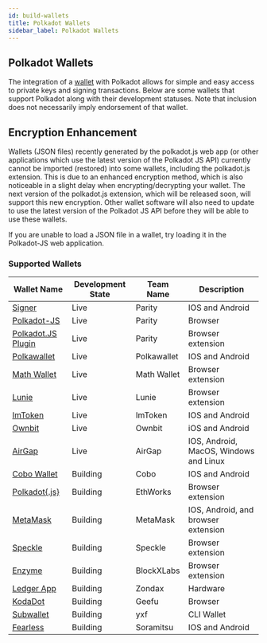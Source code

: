 ```yaml
---
id: build-wallets
title: Polkadot Wallets
sidebar_label: Polkadot Wallets
---
```


## Polkadot Wallets

The integration of a [wallet](https://wiki.polkadot.network/docs/en/glossary#wallet) with Polkadot
allows for simple and easy access to private keys and signing transactions. Below are some wallets
that support Polkadot along with their development statuses. Note that inclusion does not
necessarily imply endorsement of that wallet.

## Encryption Enhancement

Wallets (JSON files) recently generated by the polkadot.js web app (or other applications which use
the latest version of the Polkadot JS API) currently cannot be imported (restored) into some
wallets, including the polkadot.js extension. This is due to an enhanced encryption method, which is
also noticeable in a slight delay when encrypting/decrypting your wallet. The next version of the
polkadot.js extension, which will be released soon, will support this new encryption. Other wallet
software will also need to update to use the latest version of the Polkadot JS API before they will
be able to use these wallets.

If you are unable to load a JSON file in a wallet, try loading it in the Polkadot-JS web
application.

### Supported Wallets

| Wallet Name                                                        | Development State | Team Name   | Description                            |
| ------------------------------------------------------------------ | ----------------- | ----------- | -------------------------------------- |
| [Signer](https://www.parity.io/signer/)                            | Live              | Parity      | IOS and Android                        |
| [Polkadot-JS](https://polkadot.js.org/apps/#/accounts)             | Live              | Parity      | Browser                                |
| [Polkadot.JS Plugin](https://github.com/polkadot-js/extension)     | Live              | Parity      | Browser extension                      |
| [Polkawallet](https://polkawallet.io/)                             | Live              | Polkawallet | IOS and Android                        |
| [Math Wallet](https://www.mathwallet.org/kusama-wallet/en/)        | Live              | Math Wallet | Browser extension                      |
| [Lunie](https://lunie.io/)                                         | Live              | Lunie       | Browser extension                      |
| [ImToken](https://token.im/)                                       | Live              | ImToken     | IOS and Android                        |
| [Ownbit](https://ownbit.io/)                                       | Live              | Ownbit      | iOS and Android                        |
| [AirGap](https://airgap.it/)                                       | Live              | AirGap      | IOS, Android, MacOS, Windows and Linux |
| [Cobo Wallet](https://cobo.com/)                                   | Building          | Cobo        | IOS and Android                        |
| [Polkadot{.js}](https://github.com/EthWorks/extension)             | Building          | EthWorks    | Browser extension                      |
| [MetaMask](https://metamask.io/index.html)                         | Building          | MetaMask    | IOS, Android, and browser extension    |
| [Speckle](https://github.com/GetSpeckle/speckle-browser-extension) | Building          | Speckle     | Browser extension                      |
| [Enzyme](https://getenzyme.dev/)                                   | Building          | BlockXLabs  | Browser extension                      |
| [Ledger App](https://zondax.ch/kusama.html#overview)               | Building          | Zondax      | Hardware                               |
| [KodaDot](https://kodadot.netlify.app/#/accounts)                  | Building          | Geefu       | Browser                                |
| [Subwallet](https://github.com/yxf/subwallet)                      | Building          | yxf         | CLI Wallet                             |
| [Fearless](https://soramitsu.co.jp/fearless)                       | Building          | Soramitsu   | IOS and Android                        |
